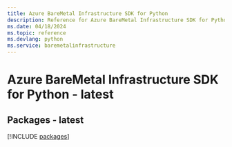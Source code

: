 ```yaml
---
title: Azure BareMetal Infrastructure SDK for Python
description: Reference for Azure BareMetal Infrastructure SDK for Python
ms.date: 04/18/2024
ms.topic: reference
ms.devlang: python
ms.service: baremetalinfrastructure
---
```

# Azure BareMetal Infrastructure SDK for Python - latest
## Packages - latest
[!INCLUDE [packages](baremetal-infrastructure-index.md)]